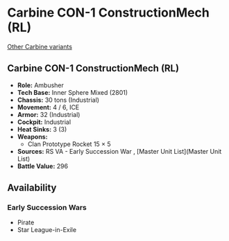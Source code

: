 # Carbine CON-1 ConstructionMech (RL) 

[Other Carbine variants](../carbine.md) 

## Carbine CON-1 ConstructionMech (RL) 

- **Role:** Ambusher 
- **Tech Base:** Inner Sphere Mixed (2801) 
- **Chassis:** 30 tons (Industrial) 
- **Movement:** 4 / 6, ICE 
- **Armor:** 32 (Industrial) 
- **Cockpit:** Industrial 
- **Heat Sinks:** 3 (3) 
- **Weapons:** 
  - Clan Prototype Rocket 15 × 5 
- **Sources:** RS VA - Early Succession War , [Master Unit List](Master Unit List) 
- **Battle Value:** 296 

## Availability 

### Early Succession Wars 

- Pirate 
- Star League-in-Exile 

